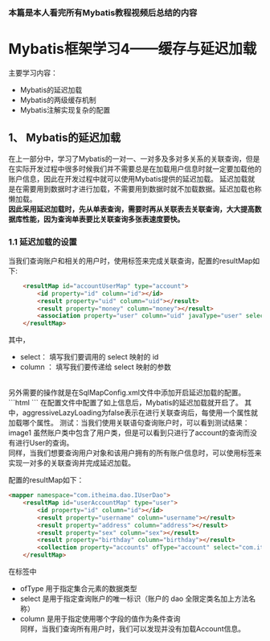 ### 本篇是本人看完所有Mybatis教程视频后总结的内容
# Mybatis框架学习4——缓存与延迟加载
主要学习内容：
- Mybatis的延迟加载
- Mybatis的两级缓存机制
- Mybatis注解实现复杂的配置

## 1、	Mybatis的延迟加载
在上一部分中，学习了Mybatis的一对一、一对多及多对多关系的关联查询，但是在实际开发过程中很多时候我们并不需要总是在加载用户信息时就一定要加载他的账户信息，因此在开发过程中就可以使用Mybatis提供的延迟加载。
延迟加载就是在需要用到数据时才进行加载，不需要用到数据时就不加载数据。延迟加载也称懒加载。  
**因此采用延迟加载时，先从单表查询，需要时再从关联表去关联查询，大大提高数据库性能，因为查询单表要比关联查询多张表速度要快。**

### 1.1	延迟加载的设置
当我们查询账户和相关的用户时，使用<association>标签来完成关联查询，配置的resultMap如下:  
```html
    <resultMap id="accountUserMap" type="account">
        <id property="id" column="id"></id>
        <result property="uid" column="uid"></result>
        <result property="money" column="money"></result>
        <association property="user" column="uid" javaType="user" select="com.itheima.dao.IUserDao.findById"></association>
    </resultMap>
```
其中，
- select： 填写我们要调用的 select 映射的 id  
- column ： 填写我们要传递给 select 映射的参数  

 <br>
另外需要的操作就是在SqlMapConfig.xml文件中添加开启延迟加载的配置。  
```html
    <settings>
        <!--开启Mybatis支持延迟加载-->
        <setting name="lazyLoadingEnabled" value="true"/>
        <setting name="aggressiveLazyLoading" value="false"></setting>
    </settings>
```
在配置文件中配置了如上信息后，Mybatis的延迟加载就开启了。  
其中，aggressiveLazyLoading为false表示在进行关联查询后，每使用一个属性就加载哪个属性。  
测试：当我们使用关联语句查询账户时，可以看到测试结果：  
image1  
虽然账户类中包含了用户类，但是可以看到只进行了account的查询而没有进行User的查询。  
<br>
同样，当我们想要查询用户对象和该用户拥有的所有账户信息时，可以使用<collection>标签来实现一对多的关联查询并完成延迟加载。  
        
配置的resultMap如下：  
```html
<mapper namespace="com.itheima.dao.IUserDao">
    <resultMap id="userAccountMap" type="user">
        <id property="id" column="id"></id>
        <result property="username" column="username"></result>
        <result property="address" column="address"></result>
        <result property="sex" column="sex"></result>
        <result property="birthday" column="birthday"></result>
        <collection property="accounts" ofType="account" select="com.itheima.dao.IAccountDao.findAccountByUid" column="id"></collection>
    </resultMap>
```
在<collection>标签中
- ofType 用于指定集合元素的数据类型   
- select 是用于指定查询账户的唯一标识（账户的 dao 全限定类名加上方法名称）   
- column 是用于指定使用哪个字段的值作为条件查询  
同样，当我们查询所有用户时，我们可以发现并没有加载Account信息。  
        

